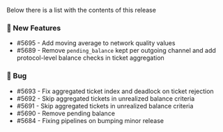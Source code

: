 Below there is a list with the contents of this release

### 🚀 New Features

- #5695 - Add moving average to network quality values
- #5689 - Remove `pending_balance` kept per outgoing channel and add protocol-level balance checks in ticket aggregation

### 🐛 Bug

- #5693 - Fix aggregated ticket index and deadlock on ticket rejection
- #5692 - Skip aggregated tickets in unrealized balance criteria
- #5691 - Skip aggregated tickets in unrealized balance criteria
- #5690 - Remove pending balance
- #5684 - Fixing pipelines on bumping minor release
